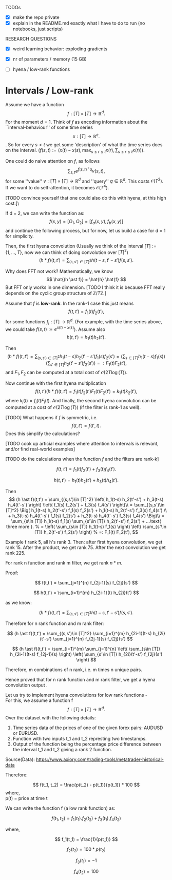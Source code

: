 TODOs
- [x] make the repo private
- [x] explain in the README.md exactly what I have to do to run
      (no notebooks, just scripts)

RESEARCH QUESTIONS
- [x] weird learning behavior: exploding gradients
- [x] nr of parameters / memory (15 GB)
- [ ] hyena / low-rank functions


# Intervals / Low-rank

Assume we have a function
$$
    f: [T] \times [T] \to \mathbb R^d.
$$
For the moment $d=1$. Think of $f$ as encoding information
about the ``interval-behaviour'' of some time series 
$$
    x: [T] \to \mathbb R^e.
$$.
So for every $s < t$ we get some 'description' of what
the time series does on the interval.
($f(s,t) := (x(t) - x(s), \max_{s\le r\le t} x(r), \sum_{s\le r\le t} x(r))$).

One could do naive attention on $f$, as follows
$$
    \sum_{s,t} e^{ f(s,t)^\top q } v(s,t), 
$$
for some ''value'' $v: [T] \times [T] \to \mathbb R^d$ and ''query'' $q \in \mathbb R^d$. This costs $\mathcal O(T^2)$.
If we want to do self-attention, it becomes $\mathcal O(T^4)$.

[TODO convince yourself that one could also do this with hyena,
at this high cost.]\

If d = 2, we can write the function as:
$$
    f(x,y) = [O_1, O_2] = [f_a(x,y), f_b(x,y)]
$$
and continue the following process, but for now, let us build a case for d = 1 for simplicity.
<!-- If we want to apply attention or Hyena to $f$, we need to -->
<!-- do $\mathcal O(T^2)$ calculations. If we want to do self-attention -->
<!-- it becomes $\mathcal O(T^4)$. Goal: speed this up. -->


Then, the first hyena convolution
(Usually we think of the interval $[T] := \{1, \ldots, T\}$,
now we can think of doing convolution over $[T]^2$)
$$
    (h \ast f)(t,t')
    = \sum_{(s,s')\in [T]^2} h(t-s,t'-s') f(s, s').
$$

Why does FFT not work?
Mathematically, we know
$$
    \hat{(h \ast f)}
    =
    \hat{h} \hat{f}
$$
But FFT only works in one dimension.
[TODO I think it is because FFT really depends on the cyclic group structure of $\mathbb Z / T \mathbb Z$.]


Assume that $f$ is **low-rank**.
In the rank-1 case this just means
$$
    f(t, t') = f_1(t) f_2(t'),
$$
for some functions $f_i: [T] \to \mathbb R^d$.
(For example, with the time series above,
we could take $f(s,t) := e^{x(t)-x(s)}$).
Assume also
$$
    h(t, t') = h_1(t) h_2(t').
$$

Then
$$
    (h \ast f)(t,t')
    = \sum_{(s,s')\in [T]^2} h_1(t-s) h_2(t'-s') f_1(s) f_2(s')
    = \left( \sum_{s\in [T]} h_1(t-s) f_1(s) \right) \left( \sum_{s'\in [T]} h_2(t'-s') f_2(s') \right)
    =: F_1(t) F_2(t'),
$$
and $F_1, F_2$ can be computed at a total cost of $\mathcal O(2 T \log(T))$.

Now continue with the first hyena multiplication
$$
    f(t,t') (h \ast f)(t,t') = f_1(t) f_2(t') F_1(t) F_2(t')
    = k_1(t) k_2(t'),
$$
where $k_i(t)=f_i(t) F_i(t)$.
And finally, the second hyena convolution can be computed at a cost of $\mathcal O(2 T \log(T))$
(if the filter is rank-1 as well).

[TODO] What happens if $f$ is symmetric, i.e.
$$
    f(t,t') = f(t',t).
$$
Does this simplify the calculations?

[TODO cook up articial examples where
attention to intervals is relevant,
and/or find real-world examples]

[TODO do the calculations when
the function $f$ and the filters are rank-k]

$$
    f(t,t') = f_1(t) f_2(t') + f_3(t) f_4(t').
$$

$$
    h(t,t') = h_1(t) h_2(t') + h_3(t) h_4(t').
$$

Then
$$
    (h \ast f)(t,t')
    = \sum_{(s,s')\in [T]^2} \left( h_1(t-s) h_2(t'-s') + h_3(t-s) h_4(t'-s') \right) \left( f_1(s) f_2(s') + f_3(s) f_4(s') \right)\\
    = 
    \sum_{(s,s')\in [T]^2} 
    \Big(
    h_1(t-s) h_2(t'-s') f_1(s) f_2(s')
    +
    h_1(t-s) h_2(t'-s') f_3(s) f_4(s') \\
    +
    h_3(t-s) h_4(t'-s') f_1(s) f_2(s')
    +
    h_3(t-s) h_4(t'-s') f_3(s) f_4(s')
    \Big)\\
    =
    \sum_{s\in [T]} h_1(t-s) f_1(s) \sum_{s'\in [T]} h_2(t'-s') f_2(s')
    +
    ...\text{ three more }.
    % = \left( \sum_{s\in [T]} h_1(t-s) f_1(s) \right) \left( \sum_{s'\in [T]} h_2(t'-s') f_2(s') \right)
    % =: F_1(t) F_2(t'),
$$


Example f rank 5, all h's rank 3.
Then: after first hyena convolution, we get rank 15.
After the product, we get rank 75.
After the next convolution we get rank 225.

For rank n function and rank m filter, we get rank $n*m$.

Proof:

$$
    f(t,t') = \sum_{j=1}^{n} f_{2j-1}(s) f_{2j}(s')
$$

$$
    h(t,t') = \sum_{i=1}^{m} h_{2i-1}(t) h_{2i}(t')
$$

as we know:

$$
    (h \ast f)(t,t')
    = \sum_{(s,s')\in [T]^2} h(t-s,t'-s') f(s, s').
$$

Therefore for n rank function and m rank filter:

$$
    (h \ast f)(t,t') = \sum_{(s,s')\in [T]^2} \sum_{i=1}^{m} h_{2i-1}(t-s) h_{2i}(t'-s') \sum_{j=1}^{n} f_{2j-1}(s) f_{2j}(s') 
$$

$$
    (h \ast f)(t,t') = \sum_{i=1}^{m} \sum_{j=1}^{n} \left( \sum_{s\in [T]} h_{2i-1}(t-s) f_{2j-1}(s) \right) \left( \sum_{s'\in [T]} h_{2i}(t'-s') f_{2j}(s') \right)
$$


Therefore, m combinations of n rank, i.e. m times n unique pairs. 

Hence proved that for n rank function and m rank filter, we get a hyena convolution output .

Let us try to implement hyena convolutions for low rank functions - \
For this, we assume a function f 
$$
    f: [T] \times [T] \to \mathbb R^d.
$$
Over the dataset with the following details:

1. Time series data of the prices of one of the given forex pairs: AUDUSD or EURUSD. 
2. Function with two inputs t_1 and t_2 represting two timestamps.
3. Output of the function being the percentage price difference between the interval t_1 and t_2 giving a rank 2 function.

Source(Data): https://www.axiory.com/trading-tools/metatrader-historical-data

Therefore:

$$
    f(t_1, t_2) = \frac{p(t_2) - p(t_1)}{p(t_1)} * 100
$$
where, \
p(t) = price at time t

We can write the function f (a low rank function) as:

$$
    f(t_1, t_2) = f_1(t_1).f_2(t_2) + f_3(t_1).f_4(t_2)
$$

where,

$$
    f_1(t_1) = \frac{1}{p(t_1)}
$$

$$
    f_2(t_2) = 100* p(t_2)
$$

$$
    f_3(t_1) = -1
$$

$$
    f_4(t_2) = 100
$$


